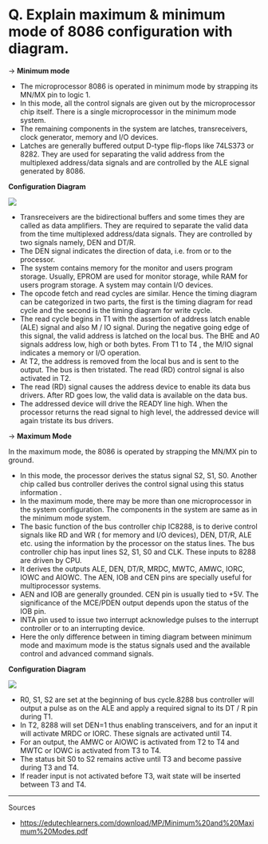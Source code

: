 # Q. Explain maximum & minimum mode of 8086 configuration with diagram.

→ **Minimum mode**

* The microprocessor 8086 is operated in minimum mode by strapping its MN/MX pin to logic 1.
* In this mode, all the control signals are given out by the microprocessor chip itself. There is a single microprocessor in the minimum mode system.
* The remaining components in the system are latches, transreceivers, clock generator, memory and I/O devices.
* Latches are generally buffered output D-type flip-flops like 74LS373 or 8282. 
They are used for separating the valid address from the multiplexed address/data signals and are controlled by the ALE signal generated by 8086.

**Configuration Diagram**

![](https://i.imgur.com/fpsAI1d.png)

* Transreceivers are the bidirectional buffers and some times they are
called as data amplifiers. They are required to separate the valid data
from the time multiplexed address/data signals. They are controlled by
two signals namely, DEN and DT/R.
* The DEN signal indicates the direction of data, i.e. from or to the
processor.
* The system contains memory for the monitor and users program
storage. Usually, EPROM are used for monitor storage, while RAM for
users program storage. A system may contain I/O devices.
* The opcode fetch and read cycles are similar. Hence the timing
diagram can be categorized in two parts, the first is the timing diagram
for read cycle and the second is the timing diagram for write cycle.
* The read cycle begins in T1 with the assertion of address latch enable
(ALE) signal and also M / IO signal. During the negative going edge of
this signal, the valid address is latched on the local bus.
The BHE and A0 signals address low, high or both bytes. From
T1 to T4 , the M/IO signal indicates a memory or I/O
operation.
* At T2, the address is removed from the local bus and is sent to
the output. The bus is then tristated. The read (RD) control
signal is also activated in T2.
* The read (RD) signal causes the address device to enable its data
bus drivers. After RD goes low, the valid data is available on the
data bus.
* The addressed device will drive the READY line high. When the
processor returns the read signal to high level, the addressed
device will again tristate its bus drivers.

→ **Maximum Mode**

In the maximum mode, the 8086 is operated by strapping the
MN/MX pin to ground.
* In this mode, the processor derives the status signal S2, S1, S0.
Another chip called bus controller derives the control signal using
this status information .
* In the maximum mode, there may be more than one
microprocessor in the system configuration. The components in
the system are same as in the minimum mode system.
* The basic function of the bus controller chip IC8288, is to derive
control signals like RD and WR ( for memory and I/O devices),
DEN, DT/R, ALE etc. using the information by the processor on the
status lines.
The bus controller chip has input lines S2, S1, S0 and CLK.
These inputs to 8288 are driven by CPU.
* It derives the outputs ALE, DEN, DT/R, MRDC, MWTC,
AMWC, IORC, IOWC and AIOWC. The AEN, IOB and CEN
pins are specially useful for multiprocessor systems.
* AEN and IOB are generally grounded. CEN pin is usually tied to
+5V. The significance of the MCE/PDEN output depends upon
the status of the IOB pin.
* INTA pin used to issue two interrupt acknowledge pulses to the
interrupt controller or to an interrupting device.
* Here the only difference between in timing diagram between
minimum mode and maximum mode is the status signals used
and the available control and advanced command signals.

**Configuration Diagram**

![](https://i.imgur.com/rPiRM0S.png)

* R0, S1, S2 are set at the beginning of bus cycle.8288 bus controller will
output a pulse as on the ALE and apply a required signal to its DT / R
pin during T1.
* In T2, 8288 will set DEN=1 thus enabling transceivers, and for an input
it will activate MRDC or IORC. These signals are activated until T4.
* For an output, the AMWC or AIOWC is activated from T2 to T4 and
MWTC or IOWC is activated from T3 to T4.
* The status bit S0 to S2 remains active until T3 and become passive
during T3 and T4.
* If reader input is not activated before T3, wait state will be inserted
between T3 and T4.

<hr />

Sources

- https://edutechlearners.com/download/MP/Minimum%20and%20Maximum%20Modes.pdf
